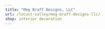 ```yaml
---
title: "Meg Braff Designs, LLC"
url: /locust-valley/meg-braff-designs-llc/
shop: interior decoration
---
```

